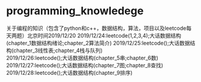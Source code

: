 # programming_knowledege
关于编程的知识（包含了python和c++，数据结构，算法，项目以及leetcode每天两题）北京时间2019/12/20
  2019/12/24:leetcode(1,2,3,4);大话数据结构(chapter_1数据结构绪论;chapter_2算法简介)
  2019/12/25:leetcode();大话数据结构(chapter_3线性表;chapter_4栈与队列)  
  2019/12/26:leetcode();大话数据结构(chapter_5串;chapter_6数)  
  2019/12/27:leetcode();大话数据结构(chapter_7图;chapter_8查找)  
  2019/12/28:leetcode();大话数据结构(chapter_9排序)  
